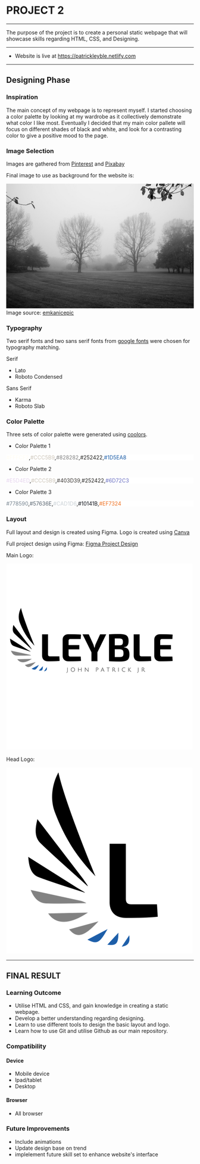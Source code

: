 # **PROJECT 2** 
---
The purpose of the project is to create a personal static webpage that will showcase skills regarding HTML, CSS, and Designing.

---
* Website is live at https://patrickleyble.netlify.com
---

## **Designing Phase**

### Inspiration
The main concept of my webpage is to represent myself. I started choosing a color palette by looking at my wardrobe as it collectively demonstrate what color I like most. Eventually I decided that my main color pallete will focus on different shades of black and white, and look for a contrasting color to give a positive mood to the page.

### Image Selection
Images are gathered from [Pinterest](https://www.pinterest.com.au/) and [Pixabay](https://pixabay.com/)

Final image to use as background for the website is:

![Background Image](./assets/images/photo-7.jpg)
Image source: [emkanicepic](https://pixabay.com/en/tree-landscape-nature-fog-3080940/)
### Typography
Two serif fonts and two sans serif fonts from [google fonts](https://fonts.google.com/) were chosen for typography matching.

Serif
* Lato
* Roboto Condensed

Sans Serif
* Karma
* Roboto Slab

### Color Palette
Three sets of color palette were generated using [coolors](https://coolors.co/).

* Color Palette 1
<p style="background-color: white;">
<span style="color:#FFFCF2">#FFFCF2</span>,<span style="color:#CCC5B9">#CCC5B9</span>,<span style="color:#828282">#828282</span>,<span style="color:#252422">#252422</span>,<span style="color:#1D5EA8">#1D5EA8</span></p>

* Color Palette 2
<p style="background-color: white">
<span style="color:#E5D4ED">#E5D4ED</span>,<span style="color:#CCC5B9">#CCC5B9</span>,<span style="color:#403D39">#403D39</span>,<span style="color:#252422">#252422</span>,<span style="color:#6D72C3">#6D72C3</span></p>

* Color Palette 3
<p style="background-color: white">
<span style="color:#778590">#778590</span>,<span style="color:#57636E">#57636E</span>,<span style="color:#CAD1D6">#CAD1D6</span>,<span style="color:#10141B">#10141B</span>,<span style="color:#EF7324">#EF7324</span></p>

### Layout

Full layout and design is created using Figma. Logo is created using [Canva](https://www.canva.com/)

Full project design using Figma: [Figma Project Design](https://www.figma.com/file/SgTF5puUrDhLK78l2z3y8ySy/Project-2)

Main Logo:

![Main Logo](./assets/images/pat-logo.png)

Head Logo:

![Header Logo](./assets/images/head-logo.png)

---
## FINAL RESULT

### Learning Outcome
- Utilise HTML and CSS, and gain knowledge in creating a static webpage.
- Develop a better understanding regarding designing.
- Learn to use different tools to design the basic layout and logo.
- Learn how to use Git and utilise Github as our main repository.

### Compatibility

#### Device
- Mobile device
- Ipad/tablet
- Desktop

#### Browser

- All browser

### Future Improvements

- Include animations
- Update design base on trend
- implelement future skill set to enhance website's interface 